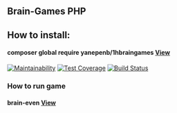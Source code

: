 ## Brain-Games PHP
## **How to install:**
####  **composer global require yanepenb/1hbraingames** [View](https://asciinema.org/a/1sf4o1ZfRupT7WV3E6rehdAj4)

[![Maintainability](https://api.codeclimate.com/v1/badges/6469dd41999438719ea4/maintainability)](https://codeclimate.com/github/yanepenb/project-lvl1-s482/maintainability)
[![Test Coverage](https://api.codeclimate.com/v1/badges/6469dd41999438719ea4/test_coverage)](https://codeclimate.com/github/yanepenb/project-lvl1-s482/test_coverage)
[![Build Status](https://travis-ci.org/yanepenb/project-lvl1-s482.svg?branch=master)](https://travis-ci.org/yanepenb/project-lvl1-s482)

### **How to run game**
#### **brain-even** [View](https://asciinema.org/a/0aylgdbA4vhvgEzVXGvxo8jX9)
